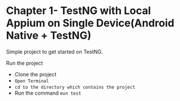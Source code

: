 # Chapter 1- TestNG with Local Appium on Single Device(Android Native + TestNG)

Simple project to get started on TestNG.


Run the project

* Clone the project
* ```Open Terminal```
* ```cd to the directory which contains the project```
* Run the command ```mvn test```




